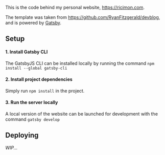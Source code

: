 This is the code behind my personal website, https://ricimon.com.

The template was taken from https://github.com/RyanFitzgerald/devblog, and is powered by [Gatsby](https://www.gatsbyjs.com/).

## Setup

#### 1. Install Gatsby CLI

The GatsbyJS CLI can be installed locally by running the command `npm install --global gatsby-cli`

#### 2. Install project dependencies

Simply run `npm install` in the project.

#### 3. Run the server locally

A local version of the website can be launched for development with the command `gatsby develop`

## Deploying

*WIP...*
